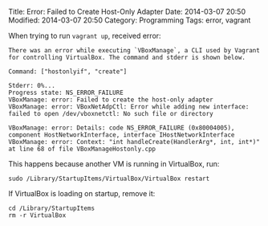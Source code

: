 Title: Error: Failed to Create Host-Only Adapter
Date: 2014-03-07 20:50
Modified: 2014-03-07 20:50
Category: Programming
Tags: error, vagrant

When trying to run `vagrant up`, received error:

	There was an error while executing `VBoxManage`, a CLI used by Vagrant
	for controlling VirtualBox. The command and stderr is shown below.

	Command: ["hostonlyif", "create"]

	Stderr: 0%...
	Progress state: NS_ERROR_FAILURE
	VBoxManage: error: Failed to create the host-only adapter
	VBoxManage: error: VBoxNetAdpCtl: Error while adding new interface: failed to open /dev/vboxnetctl: No such file or directory

	VBoxManage: error: Details: code NS_ERROR_FAILURE (0x80004005), component HostNetworkInterface, interface IHostNetworkInterface
	VBoxManage: error: Context: "int handleCreate(HandlerArg*, int, int*)" at line 68 of file VBoxManageHostonly.cpp


This happens because another VM is running in VirtualBox, run:

	sudo /Library/StartupItems/VirtualBox/VirtualBox restart

If VirtualBox is loading on startup, remove it:

	cd /Library/StartupItems
	rm -r VirtualBox
